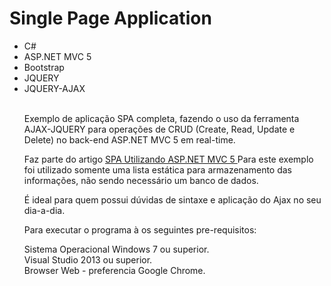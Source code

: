 # Single Page Application 

<p><ul>
  <li>C#</li>
  <li>ASP.NET MVC 5</li>
  <li>Bootstrap</li>
  <li>JQUERY</li>
  <li>JQUERY-AJAX</li>
<br>  
<p>Exemplo de aplicação SPA completa, fazendo o uso da ferramenta AJAX-JQUERY para operações de CRUD (Create, Read, Update e Delete) no back-end ASP.NET MVC 5 em real-time.<br>
<p> Faz parte do artigo <a href="http://netcoders.com.br/blog/spa-asp-net-mvc-5-parte-1-0/"> SPA Utilizando ASP.NET MVC 5 </a>
   Para este exemplo foi utilizado somente uma lista estática para armazenamento das informações, não sendo necessário um banco de dados.<br>

   É ideal para quem possui dúvidas de sintaxe e aplicação do Ajax no seu dia-a-dia.<br>

   Para executar o programa à os seguintes pre-requisitos:<br>

   Sistema Operacional Windows 7 ou superior.<br>
Visual Studio 2013 ou superior.<br>
Browser Web - preferencia Google Chrome.<br>
